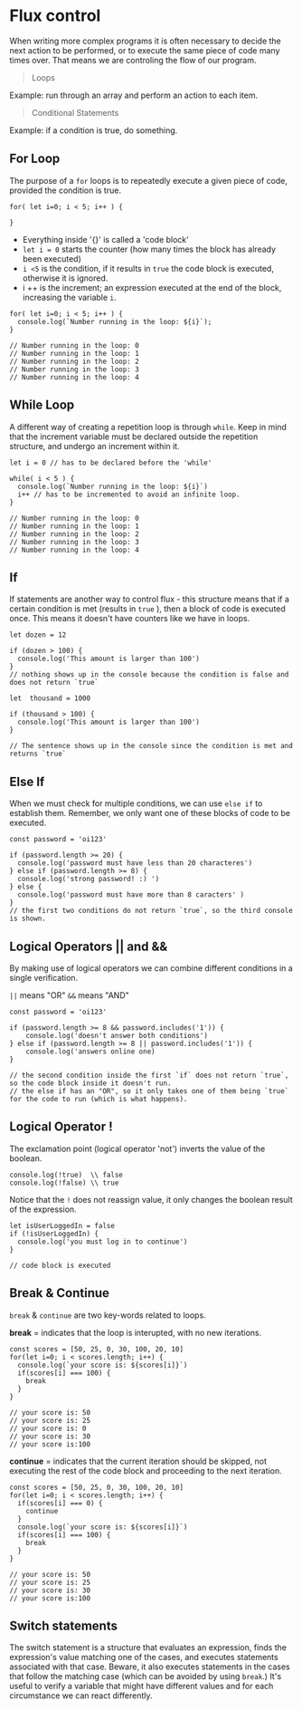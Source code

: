 # Flux control

When writing more complex programs it is often necessary to decide the next action to be performed, or to execute the same piece of code many times over. That means we are controling the flow of our program.


> Loops

Example: run through an array and perform an action to each item.

> Conditional Statements 

Example: if a condition is true, do something.

## For Loop

The purpose of a `for` loops is to repeatedly execute a given piece of code, provided the condition is true.

```
for( let i=0; i < 5; i++ ) {

}
```
* Everything inside '{}' is called a 'code block'
* `let i = 0`  starts the counter (how many times the block has already been executed)
* `i <5` is the condition, if it results in `true` the  code block is executed, otherwise it is ignored.
* i ++ is the increment; an expression executed at the end of the block, increasing the variable `i`.

```
for( let i=0; i < 5; i++ ) {
  console.log(`Number running in the loop: ${i}`);
}

// Number running in the loop: 0
// Number running in the loop: 1
// Number running in the loop: 2
// Number running in the loop: 3
// Number running in the loop: 4

```


## While Loop

A different way of creating a repetition loop is through `while`. Keep in mind that the increment variable must be declared outside the repetition structure, and undergo an increment within it.

```
let i = 0 // has to be declared before the 'while'

while( i < 5 ) {
  console.log(`Number running in the loop: ${i}`)
  i++ // has to be incremented to avoid an infinite loop.
}

// Number running in the loop: 0
// Number running in the loop: 1
// Number running in the loop: 2
// Number running in the loop: 3
// Number running in the loop: 4

```


## If

If statements are another way to control flux - this structure means that if a certain condition is met (results in `true` ), then a block of code is executed once. This means it doesn't have counters like we have in loops. 

```
let dozen = 12

if (dozen > 100) {
  console.log('This amount is larger than 100')
}
// nothing shows up in the console because the condition is false and does not return `true`

let  thousand = 1000

if (thousand > 100) {
  console.log('This amount is larger than 100')
}

// The sentence shows up in the console since the condition is met and returns `true`

```



## Else If

When we must check for multiple conditions, we can use `else if` to establish them. Remember, we only want one of these blocks of code to be executed.

```
const password = 'oi123'

if (password.length >= 20) {
  console.log('password must have less than 20 characteres')
} else if (password.length >= 8) {
  console.log('strong password! :) ')
} else {
  console.log('password must have more than 8 caracters' )
}
// the first two conditions do not return `true`, so the third console is shown.

```
## Logical Operators || and &&

By making use of logical operators we can combine different conditions in a single verification.

`||` means "OR"
`&&` means "AND"

```
const password = 'oi123'

if (password.length >= 8 && password.includes('1')) {
    console.log('doesn't answer both conditions')
} else if (password.length >= 8 || password.includes('1')) {
    console.log('answers online one)
}

// the second condition inside the first `if` does not return `true`, so the code block inside it doesn't run. 
// the else if has an "OR", so it only takes one of them being `true` for the code to run (which is what happens).

```

## Logical Operator ! 

The exclamation point (logical operator 'not') inverts the value of the boolean.

```
console.log(!true)  \\ false
console.log(!false) \\ true

```
Notice that the `!` does not reassign value, it only changes the boolean result of the expression.

```
let isUserLoggedIn = false
if (!isUserLoggedIn) {
  console.log('you must log in to continue')
}

// code block is executed
```


## Break & Continue

`break` & `continue` are two key-words related to loops.

**break** = indicates that the loop is interupted, with no new iterations.

```
const scores = [50, 25, 0, 30, 100, 20, 10]
for(let i=0; i < scores.length; i++) {
  console.log(`your score is: ${scores[i]}`)
  if(scores[i] === 100) {
    break
  }
}

// your score is: 50
// your score is: 25
// your score is: 0
// your score is: 30
// your score is:100

```

**continue** = indicates that the current iteration should be skipped, not executing the rest of the code block and proceeding to the next iteration.

```
const scores = [50, 25, 0, 30, 100, 20, 10]
for(let i=0; i < scores.length; i++) {
  if(scores[i] === 0) {
    continue
  }
  console.log(`your score is: ${scores[i]}`)
  if(scores[i] === 100) {
    break
  }
}

// your score is: 50
// your score is: 25
// your score is: 30
// your score is:100

```


## Switch statements

The switch statement is a structure that evaluates an expression, finds the expression's value matching one of the cases, and executes statements associated with that case. Beware, it also executes statements in the cases that follow the matching case (which can be avoided by using `break`.) It's useful to verify a variable that might have different values and for each circumstance we can react differently.